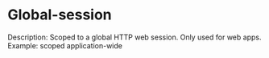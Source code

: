 # Global-session

Description: Scoped to a global HTTP web session. Only used for web apps.
Example: scoped application-wide